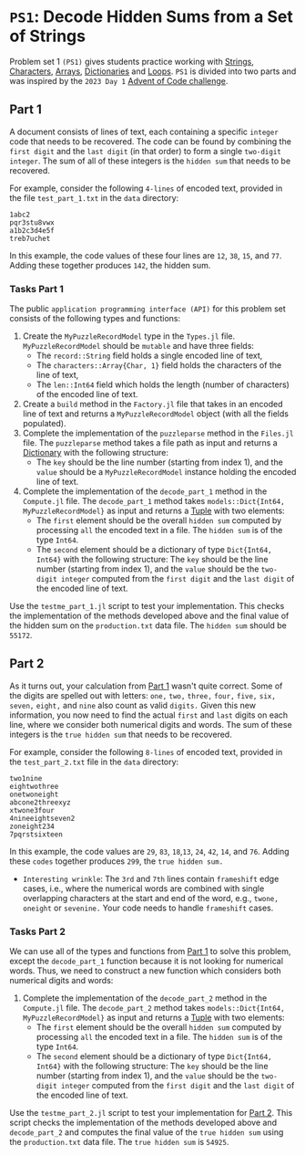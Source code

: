 # `PS1`: Decode Hidden Sums from a Set of Strings
Problem set 1 `(PS1)` gives students practice working with [Strings](https://docs.julialang.org/en/v1/manual/strings/#man-strings), [Characters](https://docs.julialang.org/en/v1/manual/strings/#man-characters), [Arrays](https://docs.julialang.org/en/v1/manual/arrays/#man-arrays-1), [Dictionaries](https://docs.julialang.org/en/v1/base/collections/#Base.Dict) and [Loops](https://docs.julialang.org/en/v1/manual/control-flow/#man-loops-1). `PS1` is divided into two parts and was inspired by the `2023 Day 1` [Advent of Code challenge](https://adventofcode.com/).

## Part 1
A document consists of lines of text, each containing a specific `integer` code that needs to be recovered. The code can be found by combining the `first digit` and the `last digit` (in that order) to form a single `two-digit integer`. The sum of all of these integers is the `hidden sum` that needs to be recovered.

For example, consider the following `4-lines` of encoded text, provided in the file `test_part_1.txt` in the `data` directory:
```
1abc2
pqr3stu8vwx
a1b2c3d4e5f
treb7uchet
```

In this example, the code values of these four lines are `12`, `38`, `15`, and `77`. Adding these together produces `142`, the hidden sum.

### Tasks Part 1
The public `application programming interface (API)` for this problem set consists of the following types and functions:
1. Create the `MyPuzzleRecordModel` type in the `Types.jl` file. `MyPuzzleRecordModel` should be `mutable` and have three fields:       
    * The `record::String` field holds a single encoded line of text, 
    * The `characters::Array{Char, 1}` field holds the characters of the line of text, 
    * The `len::Int64` field which holds the length (number of characters) of the encoded line of text.
2. Create a `build` method in the `Factory.jl` file that takes in an encoded line of text and returns a `MyPuzzleRecordModel` object (with all the fields populated).
3. Complete the implementation of the `puzzleparse` method in the `Files.jl` file. The `puzzleparse` method takes a file path as input and returns a 
[Dictionary](https://docs.julialang.org/en/v1/base/collections/#Base.Dict) with the following structure:
   - The `key` should be the line number (starting from index 1), and the `value` should be a `MyPuzzleRecordModel` instance holding the encoded line of text.
4. Complete the implementation of the `decode_part_1` method in the `Compute.jl` file. The `decode_part_1` method takes `models::Dict{Int64, MyPuzzleRecordModel}` as input and returns a [Tuple](https://docs.julialang.org/en/v1/manual/functions/#Tuples) with two elements:
   - The `first` element should be the overall `hidden sum` computed by processing `all` the encoded text in a file. The `hidden sum` is  of the type `Int64`.
   - The `second` element should be a dictionary of type `Dict{Int64, Int64}` with the following structure: The `key` should be the line number (starting from index 1), and the `value` should be the `two-digit integer` computed from the `first digit` and the `last digit` of the encoded line of text.

Use the `testme_part_1.jl` script to test your implementation. This checks the implementation of the methods developed above and the final value of the hidden sum on the `production.txt` data file. The `hidden sum` should be `55172`.

## Part 2
As it turns out, your calculation from [Part 1](#part-1) wasn't quite correct. Some of the digits are spelled out with letters: `one,` `two,` `three,` `four,` `five,` `six,` `seven,` `eight,` and `nine` also count as valid `digits.` Given this new information, you now need to find the actual   `first` and `last` digits on each line, where we consider both numerical digits and words. The sum of these integers is the `true hidden sum` that needs to be recovered.

For example, consider the following `8-lines` of encoded text, provided in the `test_part_2.txt` file in the `data` directory:
```
two1nine
eightwothree
onetwoneight
abcone2threexyz
xtwone3four
4nineeightseven2
zoneight234
7pqrstsixteen
```
In this example, the code values are `29`, `83`, `18`,`13`, `24`, `42`, `14`, and `76`. Adding these `codes` together produces `299`, the `true hidden sum.` 
* `Interesting wrinkle`: The `3rd` and `7th` lines contain `frameshift` edge cases, i.e., where the numerical words are combined with single overlapping characters at the start and end of the word, e.g., `twone,` `oneight` or `sevenine.` Your code needs to handle `frameshift` cases.

### Tasks Part 2
We can use all of the types and functions from [Part 1](#part-1) to solve this problem, except the `decode_part_1` function because it is not looking for numerical words. Thus, we need to construct a new function which considers both numerical digits and words:
    
1. Complete the implementation of the `decode_part_2` method in the `Compute.jl` file. The `decode_part_2` method takes `models::Dict{Int64, MyPuzzleRecordModel}` as input and returns a [Tuple](https://docs.julialang.org/en/v1/manual/functions/#Tuples) with two elements:
   - The `first` element should be the overall `hidden sum` computed by processing `all` the encoded text in a file. The `hidden sum` is  of the type `Int64`.
   - The `second` element should be a dictionary of type `Dict{Int64, Int64}` with the following structure: The `key` should be the line number (starting from index 1), and the `value` should be the `two-digit integer` computed from the `first digit` and the `last digit` of the encoded line of text.

Use the `testme_part_2.jl` script to test your implementation for [Part 2](#part-2). This script checks the implementation of the methods developed above and `decode_part_2` and computes the final value of the `true hidden sum` using the `production.txt` data file. The `true hidden sum` is `54925`.

